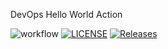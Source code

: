 DevOps
Hello World Action

![workflow](https://github.com/Daniel109012/lab/actions/workflows/main.yml/badge.svg)
[![LICENSE](https://img.shields.io/github/license/Daniel109012/devops.svg?style=flat-square)](https://github.com/Daniel109012/lab/blob/master/LICENSE)
[![Releases](https://img.shields.io/github/release/Daniel109012/devops/all.svg?style=flat-square)](https://github.com/Daniel109012/lab/releases)